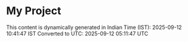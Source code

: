 # My Project

This content is dynamically generated in Indian Time (IST): 2025-09-12 10:41:47 IST
Converted to UTC: 2025-09-12 05:11:47 UTC
